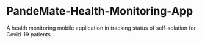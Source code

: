 # PandeMate-Health-Monitoring-App
A health monitoring mobile application in tracking status of self-solation for Covid-19 patients.
